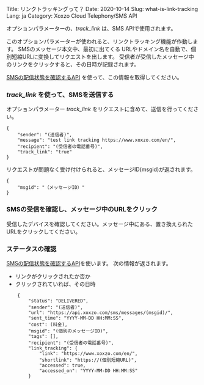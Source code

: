 Title: リンクトラッキングって？
Date: 2020-10-14
Slug: what-is-link-tracking
Lang: ja
Category: Xoxzo Cloud Telephony/SMS API

オプションパラメーターの、_track_link_ は、SMS APIで使用されます。

このオプションパラメーターが使われると、リンクトラッキング機能が作動します。
SMSのメッセージ本文中、最初に出てくる URLやドメイン名を自動で、個別短縮URLに変換してリクエストを出します。
受信者が受信したメッセージ中のリンクをクリックすると、その日時が記録されます。

[SMSの配信状態を確認するAPI](https://docs.xoxzo.com/ja/sms.html#check-sms-status-api) を使って、この情報を取得してください。

### _track_link_ を使って、SMSを送信する

オプションパラメーター _track_link_ をリクエストに含めて、送信を行ってください。

```
{
    "sender": "(送信者)",
    "message": "test link tracking https://www.xoxzo.com/en/",
    "recipient": "(受信者の電話番号)",
    "track_link": "true"
}
```

リクエストが問題なく受け付けられると、メッセージID(msgid)が返されます。

    {
        "msgid": "（メッセージID）"
    }


### SMSの受信を確認し、メッセージ中のURLをクリック

受信したデバイスを確認してください。メッセージ中にある、置き換えられたURLをクリックしてください。 

### ステータスの確認

[SMSの配信状態を確認するAPI](https://docs.xoxzo.com/ja/sms.html#check-sms-status-api)を使います。
次の情報が返されます。
- リンクがクリックされたか否か
- クリックされていれば、その日時

```
    {
        "status": "DELIVERED",
        "sender": "(送信者)",
        "url": "https://api.xoxzo.com/sms/messages/(msgid)/",
        "sent_time": "YYYY-MM-DD HH:MM:SS",
        "cost": (料金),
        "msgid": "(個別のメッセージID)",
        "tags": [],
        "recipient": "(受信者の電話番号)",
        "link_tracking": {
            "link": "https://www.xoxzo.com/en/",
            "shortlink": "https://(個別短縮URL)",
            "accessed": true,
            "accessed_on": "YYYY-MM-DD HH:MM:SS"
        }
 ```
